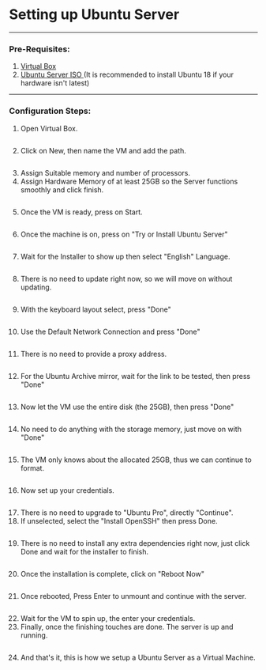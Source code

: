# Setting up Ubuntu Server

***

### Pre-Requisites:

1. [Virtual Box](https://www.virtualbox.org/wiki/Downloads)&#x20;
2. [Ubuntu Server ISO ](https://releases.ubuntu.com/18.04/)(It is recommended to install Ubuntu 18 if your hardware isn't latest)

***

### Configuration Steps:

1. Open Virtual Box.

<figure><img src=".gitbook/assets/image (1) (1) (1) (1) (1) (1) (1) (1) (1) (1) (1) (1) (1) (1).png" alt=""><figcaption></figcaption></figure>

2. Click on New, then name the VM and add the path.

<figure><img src=".gitbook/assets/image (2) (1) (1) (1) (1) (1) (1) (1) (1) (1) (1) (1).png" alt=""><figcaption></figcaption></figure>

3. Assign Suitable memory and number of processors.
4. Assign Hardware Memory of at least 25GB so the Server functions smoothly and click finish.

<figure><img src=".gitbook/assets/image (3) (1) (1) (1) (1) (1) (1) (1) (1) (1).png" alt=""><figcaption></figcaption></figure>

5. Once the VM is ready, press on Start.

<figure><img src=".gitbook/assets/image (4) (1) (1) (1) (1) (1) (1).png" alt=""><figcaption></figcaption></figure>

6. Once the machine is on, press on "Try or Install Ubuntu Server"

<figure><img src=".gitbook/assets/image (5) (1) (1) (1) (1).png" alt=""><figcaption></figcaption></figure>

7. Wait for the Installer to show up then select "English" Language.

<figure><img src=".gitbook/assets/image (6) (1) (1) (1).png" alt=""><figcaption></figcaption></figure>

8. There is no need to update right now, so we will move on without updating.

<figure><img src=".gitbook/assets/image (7) (1) (1) (1).png" alt=""><figcaption></figcaption></figure>

9. With the keyboard layout select, press "Done"

<figure><img src=".gitbook/assets/image (8) (1) (1).png" alt=""><figcaption></figcaption></figure>

10. Use the Default Network Connection and press "Done"

<figure><img src=".gitbook/assets/image (9) (1) (1).png" alt=""><figcaption></figcaption></figure>

11. There is no need to provide a proxy address.

<figure><img src=".gitbook/assets/image (10) (1) (1).png" alt=""><figcaption></figcaption></figure>

12. For the Ubuntu Archive mirror, wait for the link to be tested, then press "Done"

<figure><img src=".gitbook/assets/image (11) (1).png" alt=""><figcaption></figcaption></figure>

13. Now let the VM use the entire disk (the 25GB), then press "Done"

<figure><img src=".gitbook/assets/image (12) (1).png" alt=""><figcaption></figcaption></figure>

14. No need to do anything with the storage memory, just move on with "Done"

<figure><img src=".gitbook/assets/image (13) (1).png" alt=""><figcaption></figcaption></figure>

15. The VM only knows about the allocated 25GB, thus we can continue to format.

<figure><img src=".gitbook/assets/image (14) (1).png" alt=""><figcaption></figcaption></figure>

16. Now set up your credentials.

<figure><img src=".gitbook/assets/image (15) (1).png" alt=""><figcaption></figcaption></figure>

17. There is no need to upgrade to "Ubuntu Pro", directly "Continue".
18. If unselected, select the "Install OpenSSH" then press Done.

<figure><img src=".gitbook/assets/image (16) (1).png" alt=""><figcaption></figcaption></figure>

19. There is no need to install any extra dependencies right now, just click Done and wait for the installer to finish.

<figure><img src=".gitbook/assets/image (17) (1).png" alt=""><figcaption></figcaption></figure>

20. &#x20;Once the installation is complete, click on "Reboot Now"

<figure><img src=".gitbook/assets/image (18) (1).png" alt=""><figcaption></figcaption></figure>

21. Once rebooted, Press Enter to unmount and continue with the server.

<figure><img src=".gitbook/assets/image (19) (1).png" alt=""><figcaption></figcaption></figure>

22. &#x20;Wait for the VM to spin up, the enter your credentials.
23. &#x20;Finally, once the finishing touches are done. The server is up and running.

<figure><img src=".gitbook/assets/image (20) (1).png" alt=""><figcaption></figcaption></figure>

24. &#x20;And that's it, this is how we setup a Ubuntu Server as a Virtual Machine.
